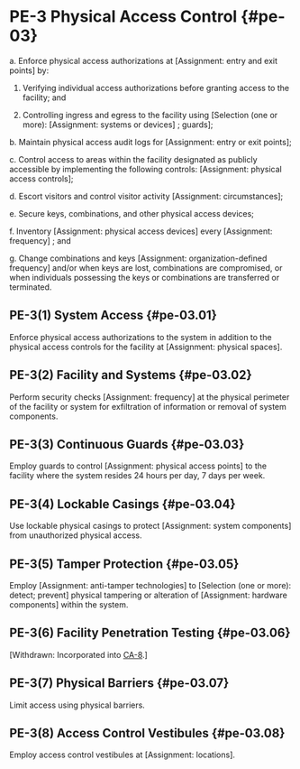 # PE-3 Physical Access Control {#pe-03}

a. Enforce physical access authorizations at [Assignment: entry and exit points] by:

1. Verifying individual access authorizations before granting access to the facility; and

2. Controlling ingress and egress to the facility using [Selection (one or more): 
                  [Assignment: systems or devices]
               ; guards];

b. Maintain physical access audit logs for [Assignment: entry or exit points];

c. Control access to areas within the facility designated as publicly accessible by implementing the following controls: [Assignment: physical access controls];

d. Escort visitors and control visitor activity [Assignment: circumstances];

e. Secure keys, combinations, and other physical access devices;

f. Inventory [Assignment: physical access devices] every [Assignment: frequency] ; and

g. Change combinations and keys [Assignment: organization-defined frequency] and/or when keys are lost, combinations are compromised, or when individuals possessing the keys or combinations are transferred or terminated.

## PE-3(1) System Access {#pe-03.01}

Enforce physical access authorizations to the system in addition to the physical access controls for the facility at [Assignment: physical spaces].

## PE-3(2) Facility and Systems {#pe-03.02}

Perform security checks [Assignment: frequency] at the physical perimeter of the facility or system for exfiltration of information or removal of system components.

## PE-3(3) Continuous Guards {#pe-03.03}

Employ guards to control [Assignment: physical access points] to the facility where the system resides 24 hours per day, 7 days per week.

## PE-3(4) Lockable Casings {#pe-03.04}

Use lockable physical casings to protect [Assignment: system components] from unauthorized physical access.

## PE-3(5) Tamper Protection {#pe-03.05}

Employ [Assignment: anti-tamper technologies] to [Selection (one or more): detect; prevent] physical tampering or alteration of [Assignment: hardware components] within the system.

## PE-3(6) Facility Penetration Testing {#pe-03.06}

[Withdrawn: Incorporated into [CA-8](../ca/ca-08#ca-08).]

## PE-3(7) Physical Barriers {#pe-03.07}

Limit access using physical barriers.

## PE-3(8) Access Control Vestibules {#pe-03.08}

Employ access control vestibules at [Assignment: locations].

